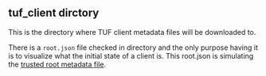 ## tuf_client dirctory
This is the directory where TUF client metadata files will be downloaded to.

There is a `root.json` file checked in directory and the only purpose having it
is to visualize what the initial state of a client is. This root.json is
simulating the [trusted root metadata file](https://theupdateframework.github.io/specification/latest/index.html#load-trusted-root).
